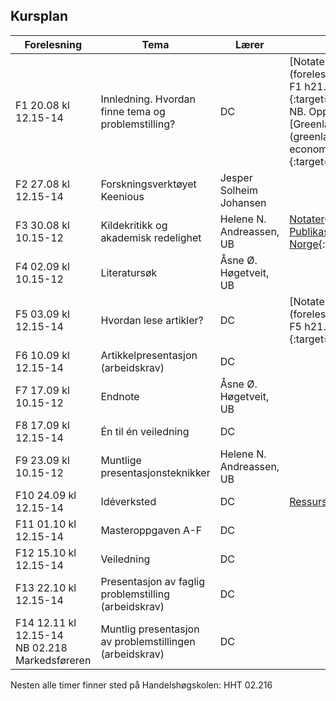 ## Kursplan

| Forelesning <img width=220/>   | Tema <img width=300/>         | Lærer  | Ressurser <img width=200/>  |
|----------------|----------------------------------------------------------------------|-----------|--------------------------------------|
|F1 20.08 kl 12.15-14 | Innledning. Hvordan finne tema og problemstilling?                        | DC       | [Notater](forelesninger/SOK-3073 F1 h21.pdf){:target="_blank"} <br /> NB. Oppgave på siste slide! <br /> [Greenlaw, 2006, kap 1, 2](greenlaw-2006-doing-economics ch 1 and 2.pdf){:target="_blank"}    |
|F2 27.08 kl 12.15-14 | Forskningsverktøyet Keenious | Jesper Solheim Johansen |    |
|F3  30.08 kl 10.15-12 | Kildekritikk og akademisk redelighet          | Helene N. Andreassen, UB        | [Notater](SOK-3073_2021_Kildekritikk-ak-dannelse.pdf){:target="_blank"} <br /> [Publikasjonsliste Norge](https://dbh.nsd.uib.no/publiseringskanaler/Forside){:target="_blank"}   |
|F4 02.09 kl 10.15-12   | Literatursøk | Åsne Ø. Høgetveit, UB |  |
|F5 03.09 kl 12.15-14   | Hvordan lese artikler?    | DC       | [Notater](forelesninger/SOK-3073 F5 h21.pdf){:target="_blank"}  |
|F6 10.09 kl 12.15-14      | Artikkelpresentasjon (arbeidskrav)  | DC |   |
|F7 17.09 kl 10.15-12 | Endnote | Åsne Ø. Høgetveit, UB       |  |
|F8 17.09 kl 12.15-14    | Én til én veiledning  | DC  |   |
|F9 23.09 kl 10.15-12     | Muntlige presentasjonsteknikker            | Helene N. Andreassen, UB |   |
|F10 24.09 kl 12.15-14     | Idéverksted | DC | [Ressurser](ideverksted.md){:target="_blank"}   |
|F11 01.10 kl 12.15-14   | Masteroppgaven A-F  | DC |   |
|F12 15.10 kl 12.15-14  | Veiledning          | DC |  |
|F13 22.10 kl 12.15-14  | Presentasjon av faglig problemstilling (arbeidskrav) | DC |   |
|F14 12.11 kl 12.15-14<br/> NB 02.218 Markedsføreren  | Muntlig presentasjon av problemstillingen (arbeidskrav) | DC |   |

Nesten alle timer finner sted på Handelshøgskolen:  HHT 02.216

